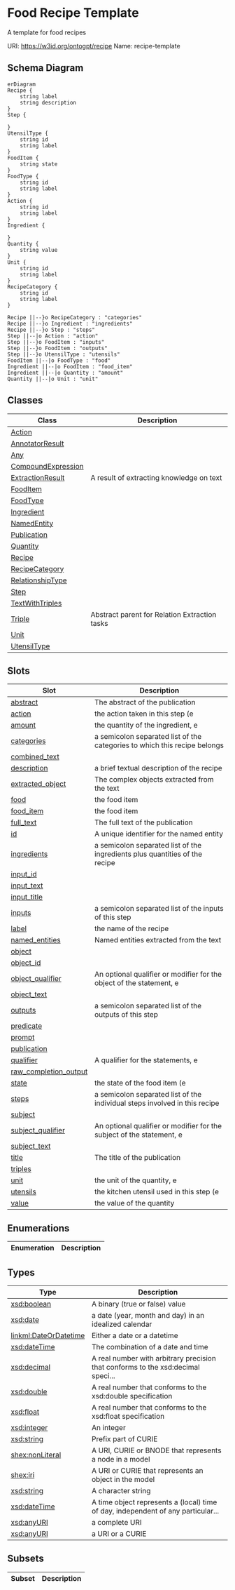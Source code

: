 # Food Recipe Template

A template for food recipes

URI: https://w3id.org/ontogpt/recipe
Name: recipe-template



## Schema Diagram

```mermaid
erDiagram
Recipe {
    string label  
    string description  
}
Step {

}
UtensilType {
    string id  
    string label  
}
FoodItem {
    string state  
}
FoodType {
    string id  
    string label  
}
Action {
    string id  
    string label  
}
Ingredient {

}
Quantity {
    string value  
}
Unit {
    string id  
    string label  
}
RecipeCategory {
    string id  
    string label  
}

Recipe ||--}o RecipeCategory : "categories"
Recipe ||--}o Ingredient : "ingredients"
Recipe ||--}o Step : "steps"
Step ||--|o Action : "action"
Step ||--}o FoodItem : "inputs"
Step ||--}o FoodItem : "outputs"
Step ||--}o UtensilType : "utensils"
FoodItem ||--|o FoodType : "food"
Ingredient ||--|o FoodItem : "food_item"
Ingredient ||--|o Quantity : "amount"
Quantity ||--|o Unit : "unit"

```


## Classes

| Class | Description |
| --- | --- |
| [Action](Action.md) |  |
| [AnnotatorResult](AnnotatorResult.md) |  |
| [Any](Any.md) |  |
| [CompoundExpression](CompoundExpression.md) |  |
| [ExtractionResult](ExtractionResult.md) | A result of extracting knowledge on text |
| [FoodItem](FoodItem.md) |  |
| [FoodType](FoodType.md) |  |
| [Ingredient](Ingredient.md) |  |
| [NamedEntity](NamedEntity.md) |  |
| [Publication](Publication.md) |  |
| [Quantity](Quantity.md) |  |
| [Recipe](Recipe.md) |  |
| [RecipeCategory](RecipeCategory.md) |  |
| [RelationshipType](RelationshipType.md) |  |
| [Step](Step.md) |  |
| [TextWithTriples](TextWithTriples.md) |  |
| [Triple](Triple.md) | Abstract parent for Relation Extraction tasks |
| [Unit](Unit.md) |  |
| [UtensilType](UtensilType.md) |  |


## Slots

| Slot | Description |
| --- | --- |
| [abstract](abstract.md) | The abstract of the publication |
| [action](action.md) | the action taken in this step (e |
| [amount](amount.md) | the quantity of the ingredient, e |
| [categories](categories.md) | a semicolon separated list of the categories to which this recipe belongs |
| [combined_text](combined_text.md) |  |
| [description](description.md) | a brief textual description of the recipe |
| [extracted_object](extracted_object.md) | The complex objects extracted from the text |
| [food](food.md) | the food item |
| [food_item](food_item.md) | the food item |
| [full_text](full_text.md) | The full text of the publication |
| [id](id.md) | A unique identifier for the named entity |
| [ingredients](ingredients.md) | a semicolon separated list of the ingredients plus quantities of the recipe |
| [input_id](input_id.md) |  |
| [input_text](input_text.md) |  |
| [input_title](input_title.md) |  |
| [inputs](inputs.md) | a semicolon separated list of the inputs of this step |
| [label](label.md) | the name of the recipe |
| [named_entities](named_entities.md) | Named entities extracted from the text |
| [object](object.md) |  |
| [object_id](object_id.md) |  |
| [object_qualifier](object_qualifier.md) | An optional qualifier or modifier for the object of the statement, e |
| [object_text](object_text.md) |  |
| [outputs](outputs.md) | a semicolon separated list of the outputs of this step |
| [predicate](predicate.md) |  |
| [prompt](prompt.md) |  |
| [publication](publication.md) |  |
| [qualifier](qualifier.md) | A qualifier for the statements, e |
| [raw_completion_output](raw_completion_output.md) |  |
| [state](state.md) | the state of the food item (e |
| [steps](steps.md) | a semicolon separated list of the individual steps involved in this recipe |
| [subject](subject.md) |  |
| [subject_qualifier](subject_qualifier.md) | An optional qualifier or modifier for the subject of the statement, e |
| [subject_text](subject_text.md) |  |
| [title](title.md) | The title of the publication |
| [triples](triples.md) |  |
| [unit](unit.md) | the unit of the quantity, e |
| [utensils](utensils.md) | the kitchen utensil used in this step (e |
| [value](value.md) | the value of the quantity |


## Enumerations

| Enumeration | Description |
| --- | --- |


## Types

| Type | Description |
| --- | --- |
| [xsd:boolean](xsd:boolean) | A binary (true or false) value |
| [xsd:date](xsd:date) | a date (year, month and day) in an idealized calendar |
| [linkml:DateOrDatetime](https://w3id.org/linkml/DateOrDatetime) | Either a date or a datetime |
| [xsd:dateTime](xsd:dateTime) | The combination of a date and time |
| [xsd:decimal](xsd:decimal) | A real number with arbitrary precision that conforms to the xsd:decimal speci... |
| [xsd:double](xsd:double) | A real number that conforms to the xsd:double specification |
| [xsd:float](xsd:float) | A real number that conforms to the xsd:float specification |
| [xsd:integer](xsd:integer) | An integer |
| [xsd:string](xsd:string) | Prefix part of CURIE |
| [shex:nonLiteral](shex:nonLiteral) | A URI, CURIE or BNODE that represents a node in a model |
| [shex:iri](shex:iri) | A URI or CURIE that represents an object in the model |
| [xsd:string](xsd:string) | A character string |
| [xsd:dateTime](xsd:dateTime) | A time object represents a (local) time of day, independent of any particular... |
| [xsd:anyURI](xsd:anyURI) | a complete URI |
| [xsd:anyURI](xsd:anyURI) | a URI or a CURIE |


## Subsets

| Subset | Description |
| --- | --- |
